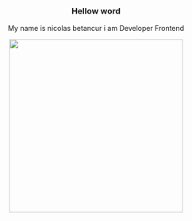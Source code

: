   <div align='center'>
        <h3 align="center">Hellow word</h2>
  <p>My name is nicolas betancur i am Developer Frontend</p>
        <div align='center' >
        <img width='350px' src="https://media.giphy.com/media/SWoSkN6DxTszqIKEqv/giphy.gif"
            alt="">
        </div>    
  </div>
